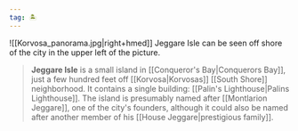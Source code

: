 ```yaml
---
tag: 🏝️
---
```

![[Korvosa_panorama.jpg|right+hmed]] 
 Jeggare Isle can be seen off shore of the city in the upper left of the picture.
> **Jeggare Isle** is a small island in [[Conqueror's Bay|Conquerors Bay]], just a few hundred feet off [[Korvosa|Korvosas]] [[South Shore]] neighborhood. It contains a single building: [[Palin's Lighthouse|Palins Lighthouse]]. The island is presumably named after [[Montlarion Jeggare]], one of the city's founders, although it could also be named after another member of his [[House Jeggare|prestigious family]].








